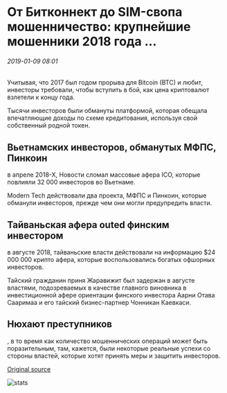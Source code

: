 # От Битконнект до SIM-свопа мошенничество: крупнейшие мошенники 2018 года ...

###### 2019-01-09 08:01

Учитывая, что 2017 был годом прорыва для Bitcoin (BTC) и любит, инвесторы требовали, чтобы вступить в бой, как цена криптовалют взлетели к концу года.

Тысячи инвесторов были обмануты платформой, которая обещала впечатляющие доходы по схеме кредитования, используя свой собственный родной токен.

## Вьетнамских инвесторов, обманутых МФПС, Пинкоин

в апреле 2018-Х, Новости сломал массовые афера ICO, которые повлияли 32 000 инвесторов во Вьетнаме.

Modern Tech действовали два проекта, МФПС и Пинкоин, которые обманули инвесторов, прежде чем они могли предупредить власти.

## Тайваньская афера outed финским инвестором

в августе 2018, тайваньские власти действовали на информацию $24 000 000 крипто афера, которые воспользовались богатых офшорных инвесторов.

Тайский гражданин приня Жаравижит был задержан в августе властями, подозреваемых в качестве главного виновника в инвестиционной афере ориентации финского инвестора Аарни Отава Сааримаа и его тайский бизнес-партнер Чонникан Каевкаси.

## Нюхают преступников

, в то время как количество мошеннических операций может быть поразительным, там, кажется, были некоторые реальные успехи со стороны властей, которые хотят принять меры и защитить инвесторов.

[Original source](https://cointelegraph.com/news/from-bitconnect-to-sim-swap-swindling-2018s-biggest-scams)

![stats](https://c.statcounter.com/11760860/0/a89fa40b/1/ "stats")